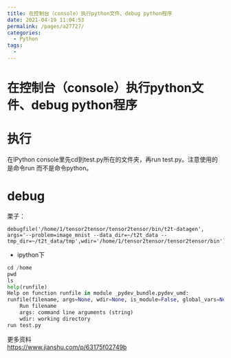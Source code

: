 ```yaml
---
title: 在控制台（console）执行python文件、debug python程序
date: 2021-04-19 11:04:53
permalink: /pages/a27727/
categories:
  - Python
tags:
  - 
---
```

# 在控制台（console）执行python文件、debug python程序  

# 执行    
在IPython console里先cd到test.py所在的文件夹，再run test.py。注意使用的是命令run 而不是命令python。    
# debug    
栗子：    
```    
debugfile('/home/1/tensor2tensor/tensor2tensor/bin/t2t-datagen', args='--problem=image_mnist --data_dir=~/t2t_data --tmp_dir=~/t2t_data/tmp',wdir='/home/1/tensor2tensor/tensor2tensor/bin')    
```    
    
* ipython下    
    
```python    
cd /home    
pwd    
ls    
help(runfile)    
Help on function runfile in module _pydev_bundle.pydev_umd:    
runfile(filename, args=None, wdir=None, is_module=False, global_vars=None)    
    Run filename    
    args: command line arguments (string)    
    wdir: working directory    
run test.py     
```    
    
更多资料    
https://www.jianshu.com/p/63175f02749b    
